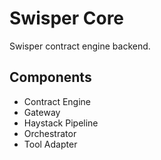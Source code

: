 # Swisper Core

Swisper contract engine backend.

## Components
- Contract Engine
- Gateway
- Haystack Pipeline
- Orchestrator
- Tool Adapter
